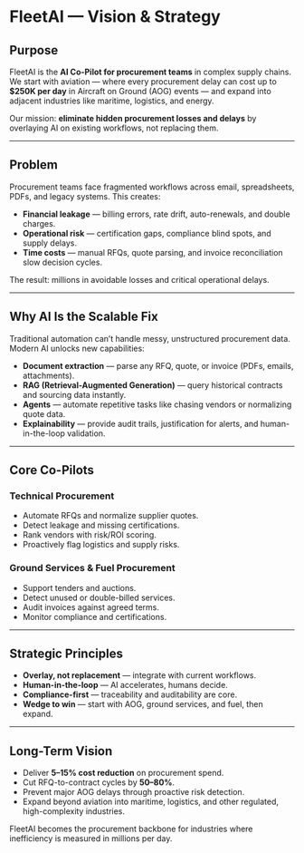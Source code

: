 # FleetAI — Vision & Strategy

## Purpose

FleetAI is the **AI Co-Pilot for procurement teams** in complex supply chains.  
We start with aviation — where every procurement delay can cost up to **$250K per day** in Aircraft on Ground (AOG) events — and expand into adjacent industries like maritime, logistics, and energy.

Our mission: **eliminate hidden procurement losses and delays** by overlaying AI on existing workflows, not replacing them.

---

## Problem

Procurement teams face fragmented workflows across email, spreadsheets, PDFs, and legacy systems. This creates:

- **Financial leakage** — billing errors, rate drift, auto-renewals, and double charges.
- **Operational risk** — certification gaps, compliance blind spots, and supply delays.
- **Time costs** — manual RFQs, quote parsing, and invoice reconciliation slow decision cycles.

The result: millions in avoidable losses and critical operational delays.

---

## Why AI Is the Scalable Fix

Traditional automation can’t handle messy, unstructured procurement data. Modern AI unlocks new capabilities:

- **Document extraction** — parse any RFQ, quote, or invoice (PDFs, emails, attachments).
- **RAG (Retrieval-Augmented Generation)** — query historical contracts and sourcing data instantly.
- **Agents** — automate repetitive tasks like chasing vendors or normalizing quote data.
- **Explainability** — provide audit trails, justification for alerts, and human-in-the-loop validation.

---

## Core Co-Pilots

### Technical Procurement

- Automate RFQs and normalize supplier quotes.
- Detect leakage and missing certifications.
- Rank vendors with risk/ROI scoring.
- Proactively flag logistics and supply risks.

### Ground Services & Fuel Procurement

- Support tenders and auctions.
- Detect unused or double-billed services.
- Audit invoices against agreed terms.
- Monitor compliance and certifications.

---

## Strategic Principles

- **Overlay, not replacement** — integrate with current workflows.
- **Human-in-the-loop** — AI accelerates, humans decide.
- **Compliance-first** — traceability and auditability are core.
- **Wedge to win** — start with AOG, ground services, and fuel, then expand.

---

## Long-Term Vision

- Deliver **5–15% cost reduction** on procurement spend.
- Cut RFQ-to-contract cycles by **50–80%**.
- Prevent major AOG delays through proactive risk detection.
- Expand beyond aviation into maritime, logistics, and other regulated, high-complexity industries.

FleetAI becomes the procurement backbone for industries where inefficiency is measured in millions per day.
